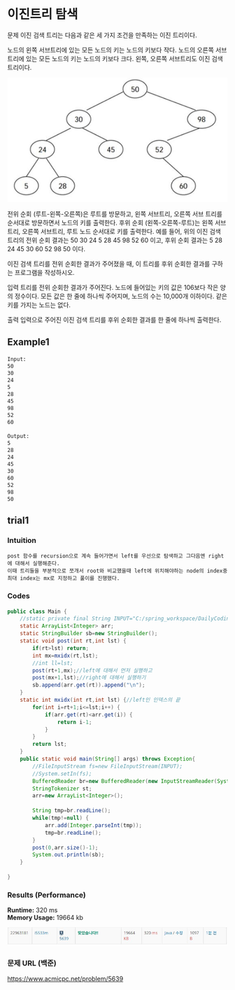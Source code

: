 # 이진트리 탐색

문제
이진 검색 트리는 다음과 같은 세 가지 조건을 만족하는 이진 트리이다.

노드의 왼쪽 서브트리에 있는 모든 노드의 키는 노드의 키보다 작다.
노드의 오른쪽 서브트리에 있는 모든 노드의 키는 노드의 키보다 크다.
왼쪽, 오른쪽 서브트리도 이진 검색 트리이다.

<p align="center"> 
<img src="./capture2.JPG">
</p>


전위 순회 (루트-왼쪽-오른쪽)은 루트를 방문하고, 왼쪽 서브트리, 오른쪽 서브 트리를 순서대로 방문하면서 노드의 키를 출력한다. 후위 순회 (왼쪽-오른쪽-루트)는 왼쪽 서브트리, 오른쪽 서브트리, 루트 노드 순서대로 키를 출력한다. 예를 들어, 위의 이진 검색 트리의 전위 순회 결과는 50 30 24 5 28 45 98 52 60 이고, 후위 순회 결과는 5 28 24 45 30 60 52 98 50 이다.

이진 검색 트리를 전위 순회한 결과가 주어졌을 때, 이 트리를 후위 순회한 결과를 구하는 프로그램을 작성하시오.

입력
트리를 전위 순회한 결과가 주어진다. 노드에 들어있는 키의 값은 106보다 작은 양의 정수이다. 모든 값은 한 줄에 하나씩 주어지며, 노드의 수는 10,000개 이하이다. 같은 키를 가지는 노드는 없다.

출력
입력으로 주어진 이진 검색 트리를 후위 순회한 결과를 한 줄에 하나씩 출력한다.  

## Example1

```
Input: 
50
30
24
5
28
45
98
52
60

Output: 
5
28
24
45
30
60
52
98
50
```

## trial1
### Intuition
```
post 함수를 recursion으로 계속 들어가면서 left를 우선으로 탐색하고 그다음엔 right에 대해서 실행해준다.
이때 트리들을 부분적으로 쪼개서 root와 비교했을때 left에 위치해야하는 node의 index중 최대 index는 mx로 지정하고 풀이를 진행했다.
```
### Codes  
```java
public class Main {
    //static private final String INPUT="C:/spring_workspace/DailyCodingJAVA/input/Main_5639.txt";  
    static ArrayList<Integer> arr;
    static StringBuilder sb=new StringBuilder();
    static void post(int rt,int lst) {
        if(rt>lst) return; 
        int mx=mxidx(rt,lst);
        //int ll=lst;
        post(rt+1,mx);//left에 대해서 먼저 실행하고
        post(mx+1,lst);//right에 대해서 실행하기
        sb.append(arr.get(rt)).append("\n");
    }
    static int mxidx(int rt,int lst) {//left인 인덱스의 끝
        for(int i=rt+1;i<=lst;i++) {
            if(arr.get(rt)<arr.get(i)) {
                return i-1;
            }
        }
        return lst;
    }
    public static void main(String[] args) throws Exception{
        //FileInputStream fs=new FileInputStream(INPUT);
        //System.setIn(fs);
        BufferedReader br=new BufferedReader(new InputStreamReader(System.in));
        StringTokenizer st;
        arr=new ArrayList<Integer>();
        
        String tmp=br.readLine();
        while(tmp!=null) {
            arr.add(Integer.parseInt(tmp));
            tmp=br.readLine();
        }
        post(0,arr.size()-1);
        System.out.println(sb);
    }

}
```

### Results (Performance)  
**Runtime:** 320 ms   
**Memory Usage:**   19664 kb    

<p align="center"> 
<img src="./capture.JPG">
</p>


### 문제 URL (백준)  
https://www.acmicpc.net/problem/5639